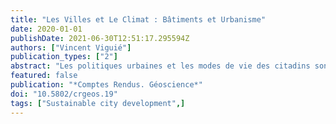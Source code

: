 ```yaml
---
title: "Les Villes et Le Climat : Bâtiments et Urbanisme"
date: 2020-01-01
publishDate: 2021-06-30T12:51:17.295594Z
authors: ["Vincent Viguié"]
publication_types: ["2"]
abstract: "Les politiques urbaines et les modes de vie des citadins sont un élément central de la question climatique. Nous vivons en effet dans un monde de plus en plus urbanisé, et les villes sont responsables de plus des deux tiers des consommations d’énergie mondiales. La manière dont sont conçus les bâtiments, et l’organisation spatiale des villes jouent un rôle fondamental sur ces consommations d’énergie et les émissions associées. Faire en sorte qu’elles soient cohérentes avec les enjeux environnementaux amène la plupart du temps de nombreux co-bénéfices vis-à-vis des autres enjeux (sociaux et économiques) auxquels sont confrontés les décideurs urbains. C’est ce qui explique que les villes soient globalement très actives sur la question du climat, même si les défis restent importants."
featured: false
publication: "*Comptes Rendus. Géoscience*"
doi: "10.5802/crgeos.19"
tags: ["Sustainable city development",]
---
```


